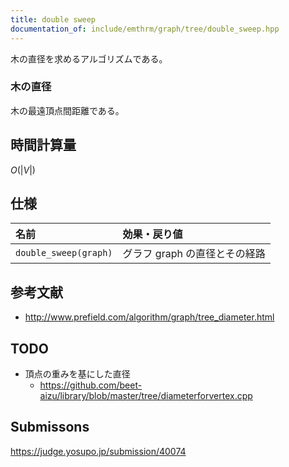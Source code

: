```yaml
---
title: double sweep
documentation_of: include/emthrm/graph/tree/double_sweep.hpp
---
```


木の直径を求めるアルゴリズムである。


### 木の直径

木の最遠頂点間距離である。


## 時間計算量

$O(\lvert V \rvert)$


## 仕様

|名前|効果・戻り値|
|:--|:--|
|`double_sweep(graph)`|グラフ $\mathrm{graph}$ の直径とその経路|


## 参考文献

- http://www.prefield.com/algorithm/graph/tree_diameter.html


## TODO

- 頂点の重みを基にした直径
  - https://github.com/beet-aizu/library/blob/master/tree/diameterforvertex.cpp


## Submissons

https://judge.yosupo.jp/submission/40074
